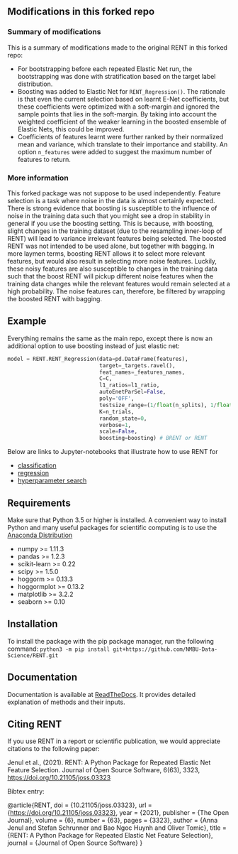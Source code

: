 ## Modifications in this forked repo

### Summary of modifications

This is a summary of modifications made to the original RENT in this forked repo:

* For bootstrapping before each repeated Elastic Net run, the bootstrapping was done with stratification based on the target label distribution.
* Boosting was added to Elastic Net for `RENT_Regression()`. The rationale is that even the current selection based on learnt E-Net coefficients, but these coefficients were optimized with a soft-margin and ignored the sample points that lies in the soft-margin. By taking into account the weighted coefficient of the weaker learning in the boosted ensemble of Elastic Nets, this could be improved.
* Coefficients of features learnt were further ranked by their normalized mean and variance, which translate to their importance and stability. An option `n_features` were added to suggest the maximum number of features to return.

### More information

This forked package was not suppose to be used independently. Feature selection is a task where noise in the data is almost certainly expected. There is strong evidence that boosting is susceptible to the influence of noise in the training data such that you might see a drop in stability in general if you use the boosting setting. This is because, with boosting, slight changes in the training dataset (due to the resampling inner-loop of RENT) will lead to variance irrelevant features being selected. The boosted RENT was not intended to be used alone, but together with bagging. In more laymen terms, boosting RENT allows it to select more relevant features, but would also result in selecting more noise features. Luckily, these noisy features are also susceptible to changes in the training data such that the boost RENT will pickup different noise features when the training data changes while the relevant features would remain selected at a high probability. The noise features can, therefore, be filtered by wrapping the boosted RENT with bagging.





Example
-------

Everything remains the same as the main repo, except there is now an additional option to use boosting instead of just elastic net:

```python
model = RENT.RENT_Regression(data=pd.DataFrame(features),
                             target=_targets.ravel(),
                             feat_names=_features_names,
                             C=C,
                             l1_ratios=l1_ratio,
                             autoEnetParSel=False,
                             poly='OFF',
                             testsize_range=(1/float(n_splits), 1/float(n_splits)),
                             K=n_trials,
                             random_state=0,
                             verbose=1,
                             scale=False,
                             boosting=boosting) # BRENT or RENT
```

Below are links to Jupyter-notebooks that illustrate how to use RENT for

* [classification](https://github.com/NMBU-Data-Science/RENT/blob/master/examples/Classification_example.ipynb)
* [regression](https://github.com/NMBU-Data-Science/RENT/blob/master/examples/Regression_example.ipynb)
* [hyperparameter search](https://github.com/NMBU-Data-Science/RENT/blob/master/examples/Extensive_hyperparameter_search.ipynb)



Requirements
------------

Make sure that Python 3.5 or higher is installed. A convenient way to install Python and many useful packages for scientific computing is to use the [Anaconda Distribution](https://www.anaconda.com/products/individual)

* numpy >= 1.11.3
* pandas >= 1.2.3
* scikit-learn >= 0.22
* scipy >= 1.5.0
* hoggorm >= 0.13.3
* hoggormplot >= 0.13.2
* matplotlib >= 3.2.2
* seaborn >= 0.10

Installation
------------

To install the package with the pip package manager, run the following command:
`python3 -m pip install git+https://github.com/NMBU-Data-Science/RENT.git`

Documentation
-------------

Documentation is available at [ReadTheDocs](https://rent.readthedocs.io/en/latest/). It provides detailed explanation of methods and their inputs.

Citing RENT
-----------

If you use RENT in a report or scientific publication, we would appreciate citations to the following paper:

Jenul et al., (2021). RENT: A Python Package for Repeated Elastic Net Feature Selection. Journal of Open Source Software, 6(63), 3323, https://doi.org/10.21105/joss.03323

Bibtex entry:

@article{RENT,
doi = {10.21105/joss.03323},
url = {https://doi.org/10.21105/joss.03323},
year = {2021},
publisher = {The Open Journal},
volume = {6},
number = {63},
pages = {3323},
author = {Anna Jenul and Stefan Schrunner and Bao Ngoc Huynh and Oliver Tomic},
title = {RENT: A Python Package for Repeated Elastic Net Feature Selection},
journal = {Journal of Open Source Software}
}
